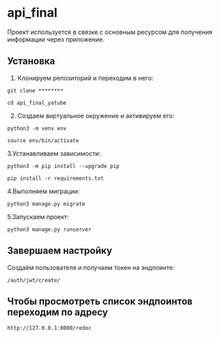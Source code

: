 # api_final
Проект используется в связке с основным ресурсом для получения информации через приложение.
## Установка
1. Клонируем репозиторий и переходим в него:
```
git clone ********

cd api_final_yatube
```
2. Создаем виртуальное окружение и активируем его:
```
python3 -m venv env

source env/bin/activate
```
3.Устанавливаем зависимости:
```
python3 -m pip install --upgrade pip

pip install -r requirements.txt
```
4.Выполняем миграции:
```
python3 manage.py migrate
```
5.Запускаем проект:
```
python3 manage.py runserver
```
## Завершаем настройку
Создаём пользователя и получаем токен на эндпоинте:
```
/auth/jwt/create/
```
## Чтобы просмотреть список эндпоинтов переходим по адресу
```
http://127.0.0.1:8000/redoc
```
